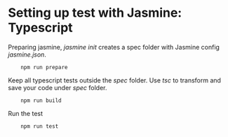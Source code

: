 # Setting up test with Jasmine: Typescript

Preparing jasmine, _jasmine init_ creates a spec folder with Jasmine config _jasmine.json_. 
    
        npm run prepare
        
Keep all typescript tests outside the _spec_ folder. Use _tsc_ to transform and save your code under _spec_ folder.
     
        npm run build
        
Run the test 

        npm run test
        